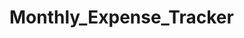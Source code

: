# Monthly_Expense_Tracker
<script src="https://gist.github.com/Saima-Chaity/3f9055ddd8e195f9d52e7e2f99507d23.js"></script>


